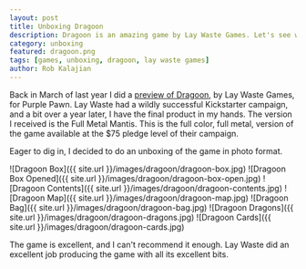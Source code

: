 ```yaml
---
layout: post
title: Unboxing Dragoon
description: Dragoon is an amazing game by Lay Waste Games. Let's see what's inside!
category: unboxing
featured: dragoon.png
tags: [games, unboxing, dragoon, lay waste games]
author: Rob Kalajian
---
```


Back in March of last year I did a [preview of Dragoon](http://www.purplepawn.com/2015/03/kickstarter-previewdragoon/), by Lay Waste Games, for Purple Pawn. Lay Waste had a wildly successful Kickstarter campaign, and a bit over a year later, I have the final product in my hands. The version I received is the Full Metal Mantis. This is the full color, full metal, version of the game available at the $75 pledge level of their campaign.

Eager to dig in, I decided to do an unboxing of the game in photo format.

![Dragoon Box]({{ site.url }}/images/dragoon/dragoon-box.jpg)
![Dragoon Box Opened]({{ site.url }}/images/dragoon/dragoon-box-open.jpg)
![Dragoon Contents]({{ site.url }}/images/dragoon/dragoon-contents.jpg)
![Dragoon Map]({{ site.url }}/images/dragoon/dragoon-map.jpg)
![Dragoon Bag]({{ site.url }}/images/dragoon/dragoon-bag.jpg)
![Dragoon Dragons]({{ site.url }}/images/dragoon/dragoon-dragons.jpg)
![Dragoon Cards]({{ site.url }}/images/dragoon/dragoon-cards.jpg)

The game is excellent, and I can't recommend it enough. Lay Waste did an excellent job producing the game with all its excellent bits.
